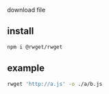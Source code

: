 download file

## install

```bash
npm i @rwget/rwget
```

## example

```bash
rwget 'http://a.js' -o ./a/b.js
```
